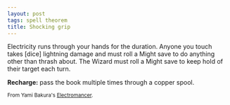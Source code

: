 ```yaml
---
layout: post
tags: spell theorem
title: Shocking grip
---
```

Electricity runs through your hands for the duration. Anyone you touch takes [dice] lightning damage and must roll a Might save to do anything other than thrash about. The Wizard must roll a Might save to keep hold of their target each turn.  

<b>Recharge:</b> pass the book multiple times through a copper spool.

<small>From Yami Bakura's [Electromancer](http://www.remixesandrevelations.com/2017/10/osr-electromancers-determinists-spark.html).</small>
